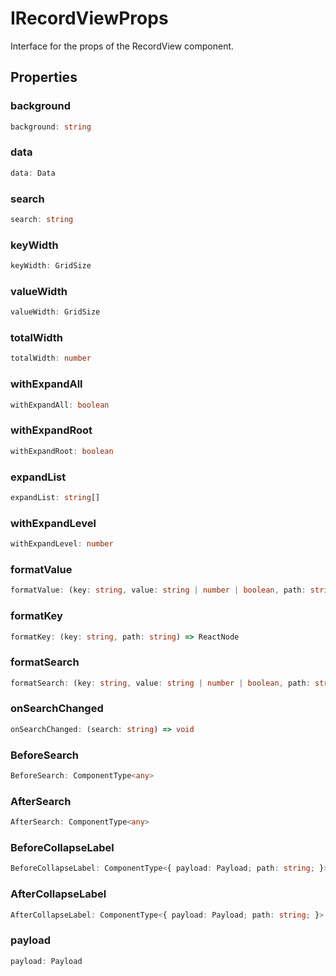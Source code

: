 # IRecordViewProps

Interface for the props of the RecordView component.

## Properties

### background

```ts
background: string
```

### data

```ts
data: Data
```

### search

```ts
search: string
```

### keyWidth

```ts
keyWidth: GridSize
```

### valueWidth

```ts
valueWidth: GridSize
```

### totalWidth

```ts
totalWidth: number
```

### withExpandAll

```ts
withExpandAll: boolean
```

### withExpandRoot

```ts
withExpandRoot: boolean
```

### expandList

```ts
expandList: string[]
```

### withExpandLevel

```ts
withExpandLevel: number
```

### formatValue

```ts
formatValue: (key: string, value: string | number | boolean, path: string) => ReactNode
```

### formatKey

```ts
formatKey: (key: string, path: string) => ReactNode
```

### formatSearch

```ts
formatSearch: (key: string, value: string | number | boolean, path: string) => string
```

### onSearchChanged

```ts
onSearchChanged: (search: string) => void
```

### BeforeSearch

```ts
BeforeSearch: ComponentType<any>
```

### AfterSearch

```ts
AfterSearch: ComponentType<any>
```

### BeforeCollapseLabel

```ts
BeforeCollapseLabel: ComponentType<{ payload: Payload; path: string; }>
```

### AfterCollapseLabel

```ts
AfterCollapseLabel: ComponentType<{ payload: Payload; path: string; }>
```

### payload

```ts
payload: Payload
```
